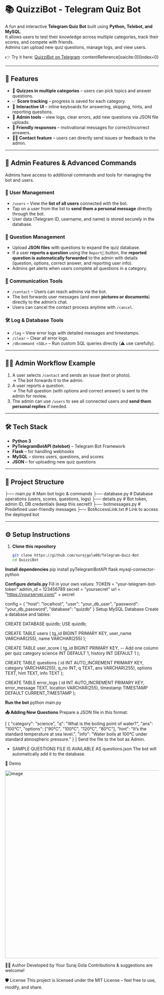 # 📚 QuizziBot - Telegram Quiz Bot  

A fun and interactive **Telegram Quiz Bot** built using **Python, Telebot, and MySQL**.  
It allows users to test their knowledge across multiple categories, track their scores, and compete with friends.  
Admins can upload new quiz questions, manage logs, and view users.  

👉 Try it here: [QuizziBot on Telegram](https://t.me/daily_quize_bot) :contentReference[oaicite:0]{index=0}  

---

## 🚀 Features  

- 🎉 **Quizzes in multiple categories** – users can pick topics and answer questions.  
- ✅ **Score tracking** – progress is saved for each category.  
- 🤖 **Interactive UI** – inline keyboards for answering, skipping, hints, and reporting questions.  
- 📝 **Admin tools** – view logs, clear errors, add new questions via JSON file uploads.  
- 🔔 **Friendly responses** – motivational messages for correct/incorrect answers.  
- 🧑‍💻 **Contact feature** – users can directly send issues or feedback to the admin.  

---

## 🔐 Admin Features & Advanced Commands  

Admins have access to additional commands and tools for managing the bot and users.  

### 👥 User Management  
- `/users` – View the **list of all users** connected with the bot.  
- Tap on a user from the list to **send them a personal message** directly through the bot.  
- User data (Telegram ID, username, and name) is stored securely in the database.  

### 📝 Question Management  
- Upload **JSON files** with questions to expand the quiz database.  
- If a user **reports a question** using the `Report🛑` button, the **reported question is automatically forwarded** to the admin with details (question, options, correct answer, and reporting user info).  
- Admins get alerts when users complete all questions in a category.  

### 📩 Communication Tools  
- `/contact` – Users can reach admins via the bot.  
- The bot forwards user messages (and even **pictures or documents**) directly to the admin’s chat.  
- Users can cancel the contact process anytime with `/cancel`.  

### 🛠️ Log & Database Tools  
- `/log` – View error logs with detailed messages and timestamps.  
- `/clear` – Clear all error logs.  
- `/dbcommand <SQL>` – Run custom SQL queries directly (⚠️ use carefully).  

---

## 👨‍💻 Admin Workflow Example  

1. A user selects `/contact` and sends an issue (text or photo).  
   → The bot forwards it to the admin.  
2. A user reports a question.  
   → The full question (with options and correct answer) is sent to the admin for review.  
3. The admin can use `/users` to see all connected users and **send them personal replies** if needed.  

---

## 🛠️ Tech Stack  

- **Python 3**  
- **PyTelegramBotAPI (telebot)** – Telegram Bot Framework  
- **Flask** – for handling webhooks  
- **MySQL** – stores users, questions, and scores  
- **JSON** – for uploading new quiz questions  

---

## 📂 Project Structure  

├── main.py # Main bot logic & commands
├── database.py # Database operations (users, scores, questions, logs)
├── details.py # Bot token, admin ID, DB credentials (keep this secret!)
├── botmessages.py # Predefined user-friendly messages
├── BotAccessLink.txt # Link to access the deployed bot

---

## ⚙️ Setup Instructions  

1. **Clone this repository**  
   ```bash
   git clone https://github.com/surajgola00/Telegram-Quiz-Bot
   cd QuizziBot

**Install dependencies**
pip install pyTelegramBotAPI flask mysql-connector-python

**Configure details.py**
Fill in your own values:
TOKEN = "your-telegram-bot-token"
admin_id = 123456789
secret = "yoursecret"
url = "https://yourserver.com/" + secret

config = {
  "host": "localhost",
  "user": "your_db_user",
  "password": "your_db_password",
  "database": "quizdb"
}
Setup MySQL Database
Create a database and tables:

CREATE DATABASE quizdb;
USE quizdb;

CREATE TABLE users (
    tg_id BIGINT PRIMARY KEY,
    user_name VARCHAR(255),
    name VARCHAR(255)
);

CREATE TABLE user_score (
    tg_id BIGINT PRIMARY KEY,
    -- Add one column per quiz category
    science INT DEFAULT 1,
    history INT DEFAULT 1
);

CREATE TABLE questions (
    id INT AUTO_INCREMENT PRIMARY KEY,
    category VARCHAR(255),
    q_no INT,
    q TEXT,
    ans VARCHAR(255),
    options TEXT,
    hint TEXT,
    info TEXT
);

CREATE TABLE error_logs (
    id INT AUTO_INCREMENT PRIMARY KEY,
    error_message TEXT,
    location VARCHAR(255),
    timestamp TIMESTAMP DEFAULT CURRENT_TIMESTAMP
);

**Run the bot**
python main.py

**📤 Adding New Questions**
Prepare a JSON file in this format:

[
  {
    "category": "science",
    "q": "What is the boiling point of water?",
    "ans": "100°C",
    "options": ["90°C", "100°C", "120°C", "80°C"],
    "hint": "It’s the standard temperature at sea level.",
    "info": "Water boils at 100°C under standard atmospheric pressure."
  }
]
Send the file to the bot as Admin.
* SAMPLE QUESTIONS FILE IS AVAILABLE AS questions.json
The bot will automatically add it to the database.

📸 Demo

<img width="1311" height="614" alt="image" src="https://github.com/user-attachments/assets/6c35dc0f-7f66-4535-86a1-42fe65f1618c" />


👨‍💻 Author
Developed by Your Suraj Gola
Contributions & suggestions are welcome!

🛡️ License
This project is licensed under the MIT License – feel free to use, modify, and share.
